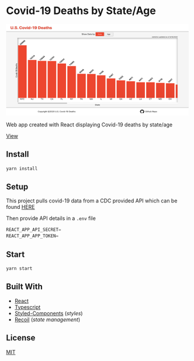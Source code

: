 # Covid-19 Deaths by State/Age

<img src='./src/images/covid-deaths-app.png' alt='project screenshot' width='500px' height='250px'>

Web app created with React displaying Covid-19 deaths by state/age

[View](https://us-covid19-deaths.web.app/)

## Install

```bash
yarn install
```

## Setup

This project pulls covid-19 data from a CDC provided API which can be found [HERE](https://dev.socrata.com/foundry/data.cdc.gov/9bhg-hcku)

Then provide API details in a ```.env``` file

```javascript
REACT_APP_API_SECRET=
REACT_APP_APP_TOKEN=
```

## Start

```bash
yarn start
```

## Built With

* [React](https://reactjs.org)
* [Typescript](https://www.typescriptlang.org/)
* [Styled-Components](https://styled-components.com/) (_styles_)
* [Recoil](https://recoiljs.org/) (_state management_)

## License

[MIT](https://choosealicense.com/licenses/mit/)
